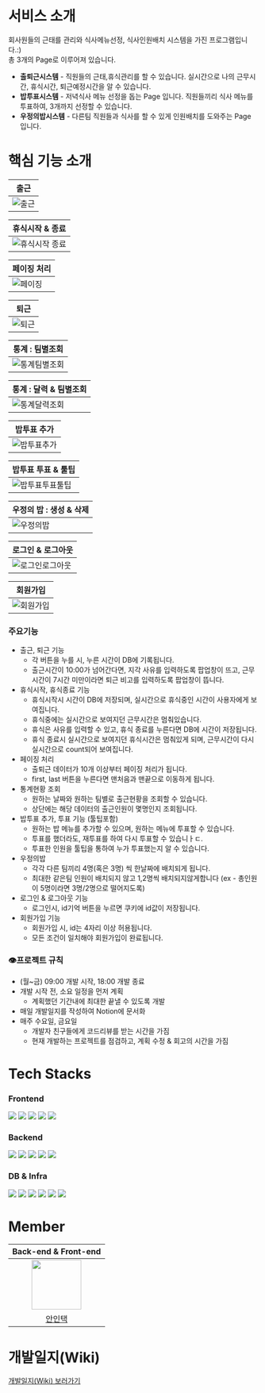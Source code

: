 # 서비스 소개
회사원들의 근태를 관리와 식사메뉴선정, 식사인원배치 시스템을 가진 프로그램입니다.:)<br>
총 3개의 Page로 이루어져 있습니다.<br>
- **출퇴근시스템** - 직원들의 근태,휴식관리를 할 수 있습니다. 실시간으로 나의 근무시간, 휴식시간, 퇴근예정시간을 알 수 있습니다.<br>
- **밥투표시스템** - 저녁식사 메뉴 선정을 돕는 Page 입니다. 직원들끼리 식사 메뉴를 투표하여, 3개까지 선정할 수 있습니다.<br>
- **우정의밥시스템** - 다른팀 직원들과 식사를 할 수 있게 인원배치를 도와주는 Page 입니다.<br>



# 핵심 기능 소개

|출근|
|---|
|![출근](https://user-images.githubusercontent.com/70586428/229975791-3d42f937-1138-4f7e-a804-65a0bdbe13d1.gif)|

|휴식시작 & 종료|
|---|
|![휴식시작 종료](https://user-images.githubusercontent.com/70586428/229976123-34272dd6-c500-4228-8c74-c8023240b5fa.gif)|

|페이징 처리|
|---|
|![페이징](https://user-images.githubusercontent.com/70586428/229976202-955cea21-1e6d-4ed1-bdb8-da8d6f9761d9.gif)|

|퇴근|
|---|
|![퇴근](https://user-images.githubusercontent.com/70586428/229976271-e7dd20be-359a-419c-a6eb-617578753214.gif)|

|통계 : 팀별조회|
|---|
|![통계팀별조회](https://user-images.githubusercontent.com/70586428/229976442-25687904-20ef-4f56-b85c-3dcb944c649b.gif)|

|통계 : 달력 & 팀별조회|
|---|
|![통계달력조회](https://user-images.githubusercontent.com/70586428/229976457-e4fe78fe-da20-4612-b373-300ab55af944.gif)|

|밥투표 추가|
|---|
|![밥투표추가](https://user-images.githubusercontent.com/70586428/229976530-390d4a64-1b36-4659-9a47-fbb8e8609709.gif)|

|밥투표 투표 & 툴팁|
|---|
|![밥투표투표툴팁](https://user-images.githubusercontent.com/70586428/229976546-be59933b-5f0f-4130-b313-de9d3236a66d.gif)|


|우정의 밥 : 생성 & 삭제|
|---|
|![우정의밥](https://user-images.githubusercontent.com/70586428/229976553-0da4f2c2-9c73-4e02-a328-7011ebd14dc7.gif)|


|로그인 & 로그아웃|
|---|
|![로그인로그아웃](https://user-images.githubusercontent.com/70586428/229976611-2746e9f4-6b8c-4085-be1c-a823a0ea7079.gif)|

|회원가입|
|---|
|![회원가입](https://user-images.githubusercontent.com/70586428/229976607-3e8d57d8-7910-4c3d-a5d0-d9557a4c09ea.gif)|



### 주요기능
- 출근, 퇴근 기능
  - 각 버튼을 누를 시, 누른 시간이 DB에 기록됩니다.
  - 출근시간이 10:00가 넘어간다면, 지각 사유를 입력하도록 팝업창이 뜨고, 근무시간이 7시간 미만이라면 퇴근 비고를 입력하도록 팝업창이 뜹니다.
- 휴식시작, 휴식종료 기능
  - 휴식시작시 시간이 DB에 저장되며, 실시간으로 휴식중인 시간이 사용자에게 보여집니다.
  - 휴식중에는 실시간으로 보여지던 근무시간은 멈춰있습니다.
  - 휴식은 사유를 입력할 수 있고, 휴식 종료를 누른다면 DB에 시간이 저장됩니다.
  - 휴식 종료시 실시간으로 보여지던 휴식시간은 멈춰있게 되며, 근무시간이 다시 실시간으로 count되어 보여집니다.
- 페이징 처리
  - 출퇴근 데이터가 10개 이상부터 페이징 처리가 됩니다.
  - first, last 버튼을 누른다면 맨처음과 맨끝으로 이동하게 됩니다.
- 통계현황 조회
  - 원하는 날짜와 원하는 팀별로 출근현황을 조회할 수 있습니다.
  - 상단에는 해당 데이터의 출근인원이 몇명인지 조회됩니다.
- 밥투표 추가, 투표 기능 (툴팁포함)
  - 원하는 밥 메뉴를 추가할 수 있으며, 원하는 메뉴에 투표할 수 있습니다.
  - 투표를 했더라도, 재투표를 하여 다시 투표할 수 있습니ㅏㄷ.
  - 투표한 인원을 툴팁을 통하여 누가 투표했는지 알 수 있습니다.
- 우정의밥
  - 각각 다른 팀끼리 4명(혹은 3명) 씩 한날짜에 배치되게 됩니다.
  - 최대한 같은팀 인원이 배치되지 않고 1,2명씩 배치되지않게합니다 (ex - 총인원이 5명이라면 3명/2명으로 떨어지도록)
- 로그인 & 로그아웃 기능
  - 로그인시, id기억 버튼을 누르면 쿠키에 id값이 저장됩니다.
- 회원가입 기능
  - 회원가입 시, id는 4자리 이상 허용됩니다.
  - 모든 조건이 일치해야 회원가입이 완료됩니다.





### 👁️프로젝트 규칙

- (월~금) 09:00 개발 시작, 18:00 개발 종료
- 개발 시작 전, 소요 일정을 먼저 계획
    - 계획했던 기간내에 최대한 끝낼 수 있도록 개발
- 매일 개발일지를 작성하여 Notion에 문서화
- 매주 수요일, 금요일
    - 개발자 친구들에게 코드리뷰를 받는 시간을 가짐
    - 현재 개발하는 프로젝트를 점검하고, 계획 수정 & 회고의 시간을 가짐

# Tech Stacks
### Frontend
<img src="https://img.shields.io/badge/javascript-F7DF1E?style=for-the-badge&logo=javascript&logoColor=black"> <img src="https://img.shields.io/badge/Thymeleaf-005F0F?style=for-the-badge&logo=Thymeleaf&logoColor=white"> <img src="https://img.shields.io/badge/jQuery-0769AD?style=for-the-badge&logo=jQuery&logoColor=white"> <img src="https://img.shields.io/badge/CSS-F43059?style=for-the-badge&logo=CSS&logoColor=white"> <img src="https://img.shields.io/badge/HTML-302683?style=for-the-badge&logo=HTML&logoColor=white">
### Backend
<img src="https://img.shields.io/badge/springboot-6DB33F?style=for-the-badge&logo=springboot&logoColor=white"> <img src="https://img.shields.io/badge/java-007396?style=for-the-badge&logo=java&logoColor=white"> <img src="https://img.shields.io/badge/Maven-CC0000?style=for-the-badge&logo=Maven&logoColor=white"> <img src="https://img.shields.io/badge/Swagger-85EA2D?style=for-the-badge&logo=Swagger&logoColor=white"> <img src="https://img.shields.io/badge/Python-EE4C2C?style=for-the-badge&logo=Python&logoColor=white">
### DB & Infra
<img src="https://img.shields.io/badge/mariaDB-003545?style=for-the-badge&logo=mariaDB&logoColor=white"> <img src="https://img.shields.io/badge/JPA-02A8EF?style=for-the-badge&logo=JPA&logoColor=white"> <img src="https://img.shields.io/badge/JPQL-ED145B?style=for-the-badge&logo=JPQL&logoColor=white"> <img src="https://img.shields.io/badge/Git-F05032?style=for-the-badge&logo=Git&logoColor=white"> <img src="https://img.shields.io/badge/github-181717?style=for-the-badge&logo=github&logoColor=white"> <img src="https://img.shields.io/badge/AWS Elastik Beanstalk-232F3E?style=for-the-badge&logo=Amazon AWS&logoColor=white">

# Member
|Back-end & Front-end|
|:---:|
|<img src="https://user-images.githubusercontent.com/70586428/197694674-88686917-38b4-4d9c-8a6e-93367fb56055.jpg" width="100"/>|
|[안인택](https://github.com/intacka)|

# 개발일지(Wiki)
[개발일지(Wiki) 보러가기](https://shrouded-marigold-0d2.notion.site/WORK-COMMUTE-07c6a68d058749c0a7fe5e76b46f5668)

